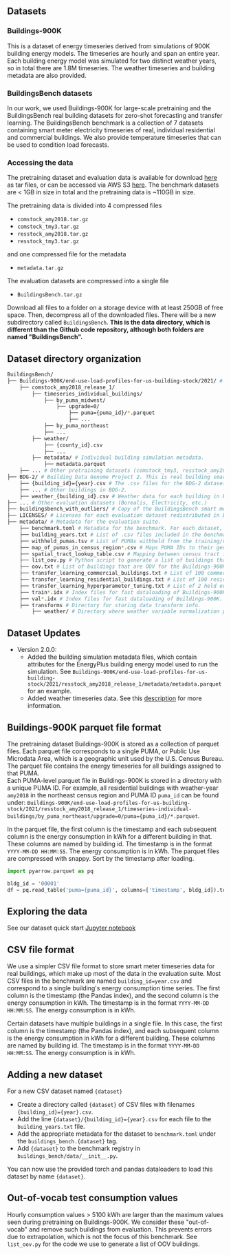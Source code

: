 ## Datasets 

### Buildings-900K

This is a dataset of energy timeseries derived from simulations of 900K building energy models. The timeseries are hourly and span an entire year. Each building energy model was simulated for two distinct weather years, so in total there are 1.8M timeseries. The weather timeseries and building metadata are also provided. 

### BuildingsBench datasets

In our work, we used Buildings-900K for large-scale pretraining and the BuildingsBench real building datasets for zero-shot forecasting and transfer learning. The BuildingsBench benchmark is a collection of 7 datasets containing smart meter electricity timeseries of real, individual residential and commercial buildings. We also provide temperature timeseries that can be used to condition load forecasts.  

### Accessing the data

The pretraining dataset and evaluation data is available for download [here](https://data.openei.org/submissions/5859) as tar files, or can be accessed via AWS S3 [here](https://data.openei.org/s3_viewer?bucket=oedi-data-lake&prefix=buildings-bench). The benchmark datasets are < 1GB in size in total and the pretraining data is ~110GB in size. 

The pretraining data is divided into 4 compressed files

- `comstock_amy2018.tar.gz`
- `comstock_tmy3.tar.gz`
- `resstock_amy2018.tar.gz`
- `resstock_tmy3.tar.gz`

and one compressed file for the metadata

- `metadata.tar.gz`

The evaluation datasets are compressed into a single file

- `BuildingsBench.tar.gz`

Download all files to a folder on a storage device with at least 250GB of free space. Then, decompress all of the downloaded files. There will be a new subdirectory called `BuildingsBench`. **This is the data directory, which is different than the Github code repository, although both folders are named "BuildingsBench".**

## Dataset directory organization

```bash
BuildingsBench/
├── Buildings-900K/end-use-load-profiles-for-us-building-stock/2021/ # Buildings-900K pretraining data.
    ├── comstock_amy2018_release_1/
        ├── timeseries_individual_buildings/
            ├── by_puma_midwest/
                ├── upgrade=0/
                    ├── puma={puma_id}/*.parquet
                    ├── ...
            ├── by_puma_northeast
            ├── ...
        ├── weather/
            ├── {county_id}.csv
            ├── ...
        ├── metadata/ # Individual building simulation metadata.
            ├── metadata.parquet
    ├── ... # Other pretraining datasets (comstock_tmy3, resstock_amy2018, resstock_tmy3)            
├── BDG-2/ # Building Data Genome Project 2. This is real building smart meter data with outliers removed. 
    ├── {building_id}={year}.csv # The .csv files for the BDG-2 dataset,
    ├── ... # Other buildings in BDG-2.
    ├── weather_{building_id}.csv # Weather data for each building in BDG-2.
├── ... # Other evaluation datasets (Borealis, Electricity, etc.)
├── buildingsbench_with_outliers/ # Copy of the BuildingsBench smart meter data  *with outliers*
├── LICENSES/ # Licenses for each evaluation dataset redistributed in BuildingsBench. 
├── metadata/ # Metadata for the evaluation suite.
    ├── benchmark.toml # Metadata for the benchmark. For each dataset, we specify: `building_type`: `residential` or `commercial`, `latlon`: a List of two floats representing the location of the building(s), `conus_location`: The name of the county or city in the U.S. where the building is located, or a county/city in the U.S. of similar climate to the building's true location (N.b. we do not have nor provide the exact location of buildings), `actual_location`: The name of the county/city/country where the building is actually located which is different from `conus_location` when the building is located outside of CONUS (these values are for book-keeping and can be set to dummy values), `url`: The URL where the dataset was obtained from.
    ├── building_years.txt # List of .csv files included in the benchmark. Each line is of the form `{dataset}/{building_id}={year}.csv`.
    ├── withheld_pumas.tsv # List of PUMAs withheld from the training/validation set of Buildings-900K, which we use as synthetic test data.
    ├── map_of_pumas_in_census_region*.csv # Maps PUMA IDs to their geographical centroid (lat/lon).
    ├── spatial_tract_lookup_table.csv # Mapping between census tract identifiers and other geographies.
    ├── list_oov.py # Python script to generate a list of buildings that are OOV for the Buildings-900K tokenizer.
    ├── oov.txt # List of buildings that are OOV for the Buildings-900K tokenizer.
    ├── transfer_learning_commercial_buildings.txt # List of 100 commercial buildings from the benchmark we use for evaluating transfer learning.
    ├── transfer_learning_residential_buildings.txt # List of 100 residential buildings from the benchmark we use for evaluating transfer learning.
    ├── transfer_learning_hyperparameter_tuning.txt # List of 2 held out buildings (1 commercial, 1 residential) that can be used for hyperparameter tuning.
    ├── train*.idx # Index files for fast dataloading of Buildings-900K. This file uncompressed is ~16GB. 
    ├── val*.idx # Index files for fast dataloading of Buildings-900K.
    ├── transforms # Directory for storing data transform info.
        ├── weather/ # Directory where weather variable normalization parameters are stored.
```

## Dataset Updates

- Version 2.0.0:
    - Added the building simulation metadata files, which contain attributes for the EnergyPlus building energy model used to run the simulation. See `Buildings-900K/end-use-load-profiles-for-us-building-stock/2021/resstock_amy2018_release_1/metadata/metadata.parquet` for an example.
    - Added weather timeseries data. See this [description](https://nrel.github.io/BuildingsBench/running/#weather-timeseries) for more information.


## Buildings-900K parquet file format

The pretraining dataset Buildings-900K is stored as a collection of parquet files. Each parquet file corresponds to a single PUMA, or Public Use Microdata Area, which is a geographic unit used by the U.S. Census Bureau. The parquet file contains the energy timeseries for all buildings assigned to that PUMA.  
Each PUMA-level parquet file in Buildings-900K is stored in a directory with a unique PUMA ID. For example, all residential buildings with weather-year `amy2018` in the northeast census region and PUMA ID `puma_id` can be found under: `Buildings-900K/end-use-load-profiles-for-us-building-stock/2021/resstock_amy2018_release_1/timeseries-individual-buildings/by_puma_northeast/upgrade=0/puma={puma_id}/*.parquet`. 

In the parquet file, the first column is the timestamp and each subsequent column is the energy consumption in kWh for a different building in that. These columns are named by building id. The timestamp is in the format `YYYY-MM-DD HH:MM:SS`. The energy consumption is in kWh.
The parquet files are compressed with snappy. Sort by the timestamp after loading.

```python
import pyarrow.parquet as pq

bldg_id = '00001'
df = pq.read_table('puma={puma_id}', columns=['timestamp', bldg_id]).to_pandas().sort_values(by='timestamp')
```

## Exploring the data

See our dataset quick start [Jupyter notebook](https://github.com/NREL/BuildingsBench/blob/main/tutorials/dataset_quick_start.ipynb)

## CSV file format

We use a simpler CSV file format to store smart meter timeseries data for real buildings, which make up most of the data in the evaluation suite. Most CSV files in the benchmark are named `building_id=year.csv` and correspond to a single building's energy consumption time series. The first column is the timestamp (the Pandas index), and the second column is the energy consumption in kWh. The timestamp is in the format `YYYY-MM-DD HH:MM:SS`. The energy consumption is in kWh. 

Certain datasets have multiple buildings in a single file. In this case, the first column is the timestamp (the Pandas index), and each subsequent column is the energy consumption in kWh for a different building. These columns are named by building id. The timestamp is in the format `YYYY-MM-DD HH:MM:SS`. The energy consumption is in kWh.

## Adding a new dataset

For a new CSV dataset named `{dataset}`

- Create a directory called  `{dataset}` of CSV files with filenames `{building_id}={year}.csv`.
- Add the line `{dataset}/{building_id}={year}.csv` for each file to the `building_years.txt` file.
- Add the appropriate metadata for the dataset to `benchmark.toml` under the `buildings_bench.{dataset}` tag.
- Add `{dataset}` to the benchmark registry in ``buildings_bench/data/__init__.py``.

You can now use the provided torch and pandas dataloaders to load this dataset by name `{dataset}`.

## Out-of-vocab test consumption values

Hourly consumption values > 5100 kWh are larger than the maximum values seen during pretraining on Buildings-900K.
We consider these "out-of-vocab" and remove such buildings from evaluation. 
This prevents errors due to extrapolation, which is not the focus of this benchmark.
See `list_oov.py` for the code we use to generate a list of OOV buildings.